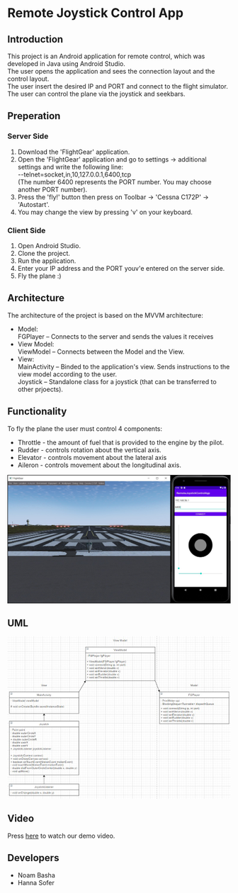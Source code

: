# Remote Joystick Control App

## Introduction
This project is an Android application for remote control, which was developed in Java using Android Studio.  
The user opens the application and sees the connection layout and the control layout.  
The user insert the desired IP and PORT and connect to the flight simulator.   
The user can control the plane via the joystick and seekbars.  

## Preperation
### Server Side
1. Download the 'FlightGear' application.  
2. Open the 'FlightGear' application and go to settings -> additional settings and write the following line:  
--telnet=socket,in,10,127.0.0.1,6400,tcp  
(The number 6400 represents the PORT number. You may choose another PORT number).     
3. Press the 'fly!' button then press on Toolbar -> 'Cessna C172P' -> 'Autostart'.  
4. You may change the view by pressing 'v' on your keyboard.  

### Client Side
1. Open Android Studio.
2. Clone the project.
3. Run the application.
4. Enter your IP address and the PORT youv'e entered on the server side.
5. Fly the plane :)
	
## Architecture
The architecture of the project is based on the MVVM architecture:
* Model:  
FGPlayer – Connects to the server and sends the values it receives
* View Model:  
ViewModel – Connects between the Model and the View.
* View:  
MainActivity – Binded to the application's view. Sends instructions to the view model according to the user.   
Joystick – Standalone class for a joystick (that can be transferred to other prjoects).

## Functionality
To fly the plane the user must control 4 components:
* Throttle - the amount of fuel that is provided to the engine by the pilot.
* Rudder - controls rotation about the vertical axis.
* Elevator - controls movement about the lateral axis
* Aileron - controls movement about the longitudinal axis.

![](/app/src/main/java/com/example/remotejoystickcontrolapp/RemoteJoystickControlAppPhoto.jpeg)

## UML

![](/app/src/main/java/com/example/remotejoystickcontrolapp/RemoteJoystickControlAppUML.jpeg)

## Video

Press [here](/AndroidJoystickRemoteControlApp.mp4) to watch our demo video.

## Developers
* Noam Basha
* Hanna Sofer
